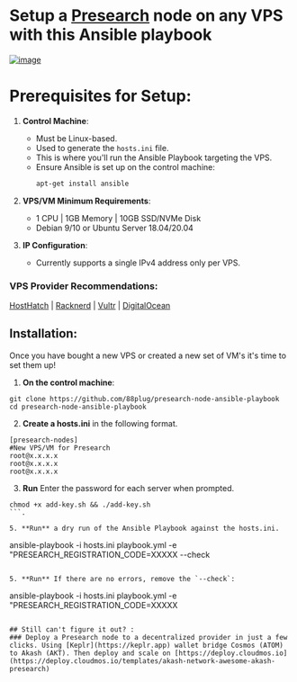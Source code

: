 # Setup a [Presearch](https://presearch.com/signup?rid=4613404) node on any VPS with this Ansible playbook
[![image](https://github.com/88plug/presearch-node-ansible-playbook/assets/19512127/1ff18269-7e08-4135-ad1d-858df85c171f)
](https://presearch.com/signup?rid=4613404) 

# Prerequisites for Setup:

1. **Control Machine**: 
   - Must be Linux-based.
   - Used to generate the `hosts.ini` file.
   - This is where you'll run the Ansible Playbook targeting the VPS.
   - Ensure Ansible is set up on the control machine:
     ```bash
     apt-get install ansible
     ```

2. **VPS/VM Minimum Requirements**:
   - 1 CPU | 1GB Memory | 10GB SSD/NVMe Disk
   - Debian 9/10 or Ubuntu Server 18.04/20.04

3. **IP Configuration**:
   - Currently supports a single IPv4 address only per VPS.

### **VPS Provider Recommendations:**
[HostHatch](https://cloud.hosthatch.com/a/1577) |
[Racknerd](https://my.racknerd.com/aff.php?aff=9475) |
[Vultr](https://www.vultr.com/?ref=7703094) |
[DigitalOcean](https://m.do.co/c/d9874e8ceba7)


## Installation:

Once you have bought a new VPS or created a new set of VM's it's time to set them up! 

1.  **On the control machine**:

```
git clone https://github.com/88plug/presearch-node-ansible-playbook
cd presearch-node-ansible-playbook
```

2. **Create a hosts.ini** in the following format. 
```
[presearch-nodes]
#New VPS/VM for Presearch
root@x.x.x.x
root@x.x.x.x
root@x.x.x.x
```

3. **Run** Enter the password for each server when prompted.
```
chmod +x add-key.sh && ./add-key.sh
```.

5. **Run** a dry run of the Ansible Playbook against the hosts.ini.
```
ansible-playbook -i hosts.ini playbook.yml -e "PRESEARCH_REGISTRATION_CODE=XXXXX --check
```

5. **Run** If there are no errors, remove the `--check`:
```
ansible-playbook -i hosts.ini playbook.yml -e "PRESEARCH_REGISTRATION_CODE=XXXXX
```

## Still can't figure it out? : 
### Deploy a Presearch node to a decentralized provider in just a few clicks. Using [Keplr](https://keplr.app) wallet bridge Cosmos (ATOM) to Akash (AKT). Then deploy and scale on [https://deploy.cloudmos.io](https://deploy.cloudmos.io/templates/akash-network-awesome-akash-presearch)

